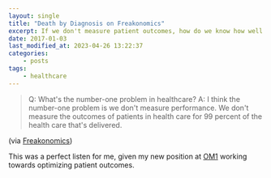 ```yaml
---
layout: single
title: "Death by Diagnosis on Freakonomics"
excerpt: If we don't measure patient outcomes, how do we know how well our healthcare is doing?!
date: 2017-01-03
last_modified_at: 2023-04-26 13:22:37
categories:
    - posts
tags:
    - healthcare
---
```


> Q: What's the number-one problem in healthcare?
> A: I think the number-one problem is we don't measure
> performance. We don't measure the outcomes of patients in health
> care for 99 percent of the health care that's delivered.

(via [Freakonomics](http://freakonomics.com/podcast/bad-medicine-part-3-death-diagnosis/))

This was a perfect listen for me, given my new position at [OM1](https://www.om1.com/)
working towards optimizing patient outcomes.

